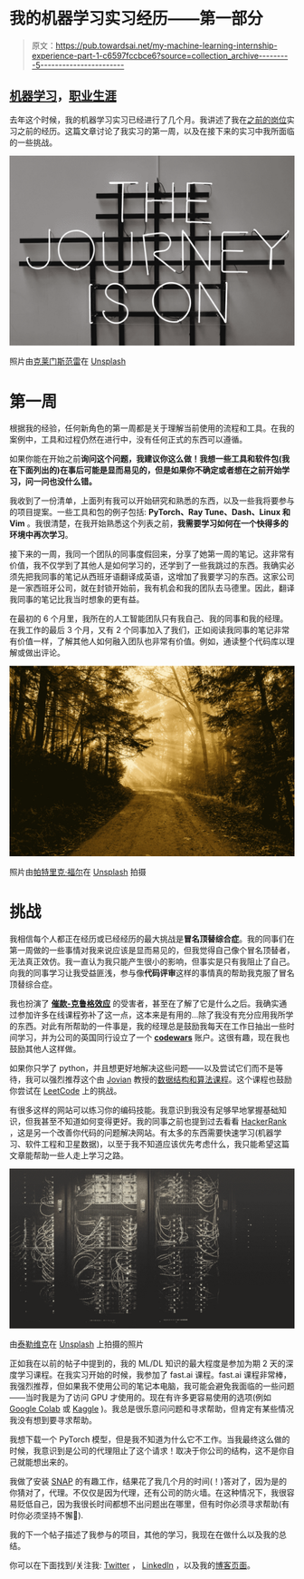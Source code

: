 # 我的机器学习实习经历——第一部分

> 原文：<https://pub.towardsai.net/my-machine-learning-internship-experience-part-1-c6597fccbce6?source=collection_archive---------5----------------------->

## [机器学习](https://towardsai.net/p/category/machine-learning)，[职业生涯](https://towardsai.net/p/category/careers)

去年这个时候，我的机器学习实习已经进行了几个月。我讲述了我在[之前的岗位](https://anglinabhambra.medium.com/how-i-became-an-intern-machine-learning-engineer-b85b5649e280)实习之前的经历。这篇文章讨论了我实习的第一周，以及在接下来的实习中我所面临的一些挑战。

![](img/625603192542b0e0417a5befeb7bcdc2.png)

照片由[克莱门斯范雷](https://unsplash.com/@clemensvanlay?utm_source=medium&utm_medium=referral)在 [Unsplash](https://unsplash.com?utm_source=medium&utm_medium=referral)

# 第一周

根据我的经验，任何新角色的第一周都是关于理解当前使用的流程和工具。在我的案例中，工具和过程仍然在进行中，没有任何正式的东西可以遵循。

如果你能在开始之前**询问这个问题，我建议你这么做！我想一些工具和软件包(我在下面列出的)在事后可能是显而易见的，但是如果你不确定或者想在之前开始学习，问一问也没什么错。**

我收到了一份清单，上面列有我可以开始研究和熟悉的东西，以及一些我将要参与的项目提案。一些工具和包的例子包括: **PyTorch、Ray Tune、Dash、Linux 和 Vim** 。我很清楚，在我开始熟悉这个列表之前，**我需要学习如何在一个快得多的环境中再次学习**。

接下来的一周，我同一个团队的同事度假回来，分享了她第一周的笔记。这非常有价值，我不仅学到了其他人是如何学习的，还学到了一些我跳过的东西。我确实必须先把我同事的笔记从西班牙语翻译成英语，这增加了我要学习的东西。这家公司是一家西班牙公司，就在封锁开始前，我有机会和我的团队去马德里。因此，翻译我同事的笔记比我当时想象的更有益。

在最初的 6 个月里，我所在的人工智能团队只有我自己、我的同事和我的经理。在我工作的最后 3 个月，又有 2 个同事加入了我们，正如阅读我同事的笔记非常有价值一样，了解其他人如何融入团队也非常有价值。例如，通读整个代码库以理解或做出评论。

![](img/bb2ea16dd66b85a7467a0426f0364db4.png)

照片由[帕特里克·福尔](https://unsplash.com/@patrickian4?utm_source=medium&utm_medium=referral)在 [Unsplash](https://unsplash.com?utm_source=medium&utm_medium=referral) 拍摄

# 挑战

我相信每个人都正在经历或已经经历的最大挑战是**冒名顶替综合症**。我的同事们在第一周做的一些事情对我来说应该是显而易见的，但我觉得自己像个冒名顶替者，无法真正效仿。我一直认为我只能产生很小的影响，但事实是只有我阻止了自己。向我的同事学习让我受益匪浅，参与像**代码评审**这样的事情真的帮助我克服了冒名顶替综合症。

我也扮演了 [**催款-克鲁格效应**](https://thedecisionlab.com/biases/dunning-kruger-effect/) 的受害者，甚至在了解了它是什么之后。我确实通过参加许多在线课程弥补了这一点，这本来是有用的…除了我没有充分应用我所学的东西。对此有所帮助的一件事是，我的经理总是鼓励我每天在工作日抽出一些时间学习，并为公司的英国同行设立了一个 [**codewars**](https://www.codewars.com/) 账户。这很有趣，现在我也鼓励其他人这样做。

如果你只学了 python，并且想更好地解决这些问题——以及尝试它们而不是等待，我可以强烈推荐这个由 [Jovian](https://jovian.ai/) 教授的[数据结构和算法课程](https://jovian.ai/learn/data-structures-and-algorithms-in-python)。这个课程也鼓励你尝试在 [LeetCode](https://leetcode.com/) 上的挑战。

有很多这样的网站可以练习你的编码技能。我意识到我没有足够早地掌握基础知识，但我甚至不知道如何变得更好。我的同事之前也提到过去看看 [HackerRank](https://www.hackerrank.com/) ，这是另一个改善你代码的问题解决网站。有太多的东西需要快速学习(机器学习、软件工程和卫星数据)，以至于我不知道应该优先考虑什么，我只能希望这篇文章能帮助一些人走上学习之路。

![](img/8765abb9f37a60122db96541eaa1c00f.png)

由[泰勒维克](https://unsplash.com/@tvick?utm_source=medium&utm_medium=referral)在 [Unsplash](https://unsplash.com?utm_source=medium&utm_medium=referral) 上拍摄的照片

正如我在以前的帖子中提到的，我的 ML/DL 知识的最大程度是参加为期 2 天的深度学习课程。在我实习开始的时候，我参加了 fast.ai 课程。fast.ai 课程非常棒，我强烈推荐，但如果我不使用公司的笔记本电脑，我可能会避免我面临的一些问题——当时我是为了访问 GPU 才使用的。现在有许多更容易使用的选项(例如 [Google Colab](https://colab.research.google.com/) 或 [Kaggle](https://www.kaggle.com/) )。我总是很乐意问问题和寻求帮助，但肯定有某些情况我没有想到要寻求帮助。

我想下载一个 PyTorch 模型，但是我不知道为什么它不工作。当我最终这么做的时候，我意识到是公司的代理阻止了这个请求！取决于你公司的结构，这不是你自己就能想出来的。

我做了安装 [SNAP](https://step.esa.int/main/toolboxes/snap/) 的有趣工作，结果花了我几个月的时间(！)答对了，因为是的你猜对了，代理。不仅仅是因为代理，还有公司的防火墙。在这种情况下，我很容易贬低自己，因为我很长时间都想不出问题出在哪里，但有时你必须寻求帮助(有时你必须坚持不懈🙂).

我的下一个帖子描述了我参与的项目，其他的学习，我现在在做什么以及我的总结。

你可以在下面找到/关注我: [Twitter](https://twitter.com/_AnglinaB) ， [LinkedIn](https://www.linkedin.com/in/anglina-bhambra/) ，以及我的[博客页面](https://anglinabhambra.github.io/)。